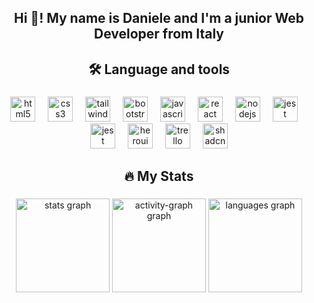 <h2 align="center">Hi 👋! My name is Daniele and I'm a junior Web Developer from Italy</h2>

###

<h2 align="center">🛠 Language and tools</h2>

###

<div align="center">
  <img src="https://cdn.simpleicons.org/html5/E34F26" height="40" alt="html5 logo"  />
  <img width="12" />
  <img src="https://cdn.simpleicons.org/css/1572B6" height="40" alt="css3 logo"  />
  <img width="12" />
  <img src="https://cdn.simpleicons.org/tailwindcss/06B6D4" height="40" alt="tailwindcss logo"  />
  <img width="12" />
  <img src="https://cdn.simpleicons.org/bootstrap/7952B3" height="40" alt="bootstrap logo"  />
  <img width="12" />
  <img src="https://cdn.simpleicons.org/javascript/F7DF1E" height="40" alt="javascript logo"  />
  <img width="12" />
  <img src="https://cdn.simpleicons.org/react/61DAFB" height="40" alt="react logo"  />
  <img width="12" />
  <img src="https://cdn.simpleicons.org/nodedotjs/339933" height="40" alt="nodejs logo"  />
  <img width="12" />
  <img src="https://cdn.simpleicons.org/jest" height="40" alt="jest logo"  />
   <img width="12" />
  <img src="https://cdn.simpleicons.org/typescript" height="40" alt="jest logo"  />
   <img width="12" />
  <img src="https://cdn.simpleicons.org/heroui" height="40" alt="heroui logo"  />
  <img width="12" />
  <img src="https://cdn.simpleicons.org/trello" height="40" alt="trello logo"  />
   <img width="12" />
  <img src="https://cdn.simpleicons.org/shadcnui" height="40" alt="shadcn-ui logo"  />
  

</div>

###

<h2 align="center">🔥 My Stats</h2>

###

<div align="center">
  <img src="https://github-readme-stats.vercel.app/api?username=DanieleConsoli97&hide_title=false&hide_rank=false&show_icons=true&include_all_commits=true&count_private=false&disable_animations=false&theme=radical&locale=en&hide_border=true" height="150" alt="stats graph"  />
  <img src="https://github-readme-activity-graph.vercel.app/graph?username=DanieleConsoli97&theme=redical&area=true&hide_border=true&hide_title=true" height="150" alt="activity-graph graph"  />
  <img src="https://github-readme-stats.vercel.app/api/top-langs?username=DanieleConsoli97&locale=en&hide_title=false&layout=compact&card_width=320&langs_count=5&theme=radical&hide_border=true" height="150" alt="languages graph"  />
</div>

###
